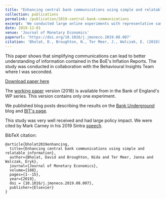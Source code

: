 ```yaml
---
title: "Enhancing central bank communications using simple and relatable information"
collection: publications
permalink: /publication/2019-central-bank-communications
excerpt: 'We conducted large online experiments with representative samples of the UK population showing how simple and relatable information can make central bank's communication easier to understand.'
date: 2019-12-01
venue: 'Journal of Monetary Economics'
paperurl: 'https://doi.org/10.1016/j.jmoneco.2019.08.007'
citation: 'Bholat, D., Broughton, N., Ter Meer, J., Walczak, E. (2019). Enhancing central bank communications using simple and relatable information. <i>Journal of Monetary Economics</i>, 108, 1-15.'
---
```

This paper shows that simplifying communications can lead to better understanding of information contained in the BoE's Inflation Reports. The study was conducted in collaboration with the Behavioural Insights Team where I was seconded.

[Download paper here](https://doi.org/10.1016/j.jmoneco.2019.08.007)

The [working paper](https://www.bankofengland.co.uk/-/media/boe/files/working-paper/2018/enhancing-central-bank-communications-with-behavioural-insights.pdf) version (2018) is available from in the Bank of England's WP series. This version contains only one experiment.

We published blog posts describing the results on the [Bank Underground](https://bankunderground.co.uk/2018/11/22/simply-is-best-enhancing-trust-and-understanding-of-central-banks-through-better-communications/) blog and [BIT's page](https://www.bi.team/blogs/how-many-people-really-understand-inflation-and-interest-rates/).

This study was very well received and had large policy impact. We were cited by Mark Carney in his 2019 Sintra [speech](https://www.bankofengland.co.uk/-/media/boe/files/speech/2019/remarks-to-open-policy-panel-by-mark-carney.pdf). 

BibTeX citation:

```
@article{bholat2019enhancing,
  title={Enhancing central bank communications using simple and relatable information},
  author={Bholat, David and Broughton, Nida and Ter Meer, Janna and Walczak, Eryk},
  journal={Journal of Monetary Economics},
  volume={108},
  pages={1--15},
  year={2019},
  doi = {10.1016/j.jmoneco.2019.08.007},
  publisher={Elsevier}
}
```
